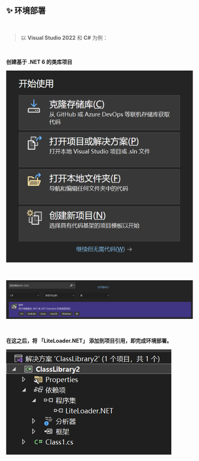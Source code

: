 ## ✨ 环境部署

<br>

>以 **Visual Studio 2022** 和 **C#** 为例：

<br>

**创建基于 .NET 6 的类库项目**

![步骤1](Resouces/deploy_step1.png)

<br>

![步骤2](Resouces/deploy_step2.png)

<br>

**在这之后，将 「LiteLoader.NET」 添加到项目引用，即完成环境部署。**

![步骤3](Resouces/deploy_step3.png)
